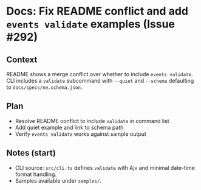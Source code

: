 # Docs: Fix README conflict and add `events validate` examples (Issue #292)

## Context
README shows a merge conflict over whether to include `events validate`. CLI includes a `validate` subcommand with `--quiet` and `--schema` defaulting to `docs/specs/ne.schema.json`.

## Plan
- Resolve README conflict to include `validate` in command list
- Add quiet example and link to schema path
- Verify `events validate` works against sample output

## Notes (start)
- CLI source: `src/cli.ts` defines `validate` with Ajv and minimal date-time format handling.
- Samples available under `samples/`.
